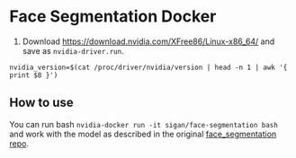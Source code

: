 # Face Segmentation Docker

1. Download https://download.nvidia.com/XFree86/Linux-x86_64/ and save as `nvidia-driver.run`.

`nvidia_version=$(cat /proc/driver/nvidia/version | head -n 1 | awk '{ print $8 }')`

## How to use

You can run bash `nvidia-docker run -it sigan/face-segmentation bash` and work with the model as described in the original [face_segmentation repo](https://github.com/YuvalNirkin/face_segmentation).